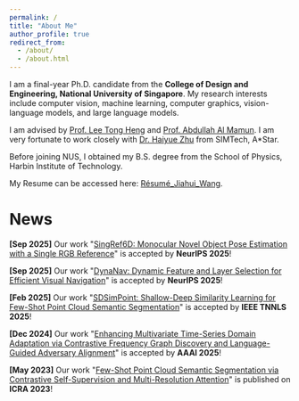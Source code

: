 ```yaml
---
permalink: /
title: "About Me"
author_profile: true
redirect_from: 
  - /about/
  - /about.html
---
```


I am a final-year Ph.D. candidate from the **College of Design and Engineering, National University of Singapore**. My research interests include computer vision, machine learning, computer graphics, vision-language models, and large language models.

I am advised by [Prof. Lee Tong Heng](https://cde.nus.edu.sg/ece/staff/lee-tong-heng/) and [Prof. Abdullah Al Mamun](https://cde.nus.edu.sg/ece/staff/abdullah-al-mamun/). I am very fortunate to work closely with [Dr. Haiyue Zhu](https://research.a-star.edu.sg/researcher/haiyue-zhu/) from SIMTech, A*Star.

Before joining NUS, I obtained my B.S. degree from the School of Physics, Harbin Institute of Technology.

My Resume can be accessed here: [Résumé_Jiahui_Wang](../files/CV_Jiahui_Wang.pdf).

News
======
**[Sep 2025]** Our work "[SingRef6D: Monocular Novel Object Pose Estimation with a Single RGB Reference](https://neurips.cc/virtual/2025/poster/115633)" is accepted by **NeurIPS 2025**!

**[Sep 2025]** Our work "[DynaNav: Dynamic Feature and Layer Selection for Efficient Visual Navigation](https://neurips.cc/virtual/2025/poster/119244)" is accepted by **NeurIPS 2025**!

**[Feb 2025]** Our work "[SDSimPoint: Shallow-Deep Similarity Learning for Few-Shot Point Cloud Semantic Segmentation](https://ieeexplore.ieee.org/document/10937251/)" is accepted by **IEEE TNNLS 2025**!

**[Dec 2024]** Our work "[Enhancing Multivariate Time-Series Domain Adaptation via Contrastive Frequency Graph Discovery and Language-Guided Adversary Alignment](https://ojs.aaai.org/index.php/AAAI/article/view/33863)" is accepted by **AAAI 2025**!

**[May 2023]** Our work "[Few-Shot Point Cloud Semantic Segmentation via Contrastive Self-Supervision and Multi-Resolution Attention](https://www.semanticscholar.org/paper/Few-Shot-Point-Cloud-Semantic-Segmentation-via-and-Wang-Zhu/439ca9e2ea39520cd288960493ad5854aff758bd)" is published on **ICRA 2023**!

